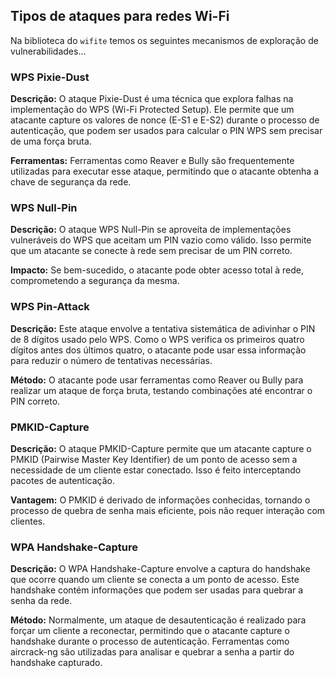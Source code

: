 ## Tipos de ataques para redes Wi-Fi

Na biblioteca do `wifite` temos os seguintes mecanismos de exploração de vulnerabilidades...

### WPS Pixie-Dust

**Descrição:** O ataque Pixie-Dust é uma técnica que explora falhas na implementação do WPS (Wi-Fi Protected Setup). Ele permite que um atacante capture os valores de nonce (E-S1 e E-S2) durante o processo de autenticação, que podem ser usados para calcular o PIN WPS sem precisar de uma força bruta.

**Ferramentas:** Ferramentas como Reaver e Bully são frequentemente utilizadas para executar esse ataque, permitindo que o atacante obtenha a chave de segurança da rede.

### WPS Null-Pin

**Descrição:** O ataque WPS Null-Pin se aproveita de implementações vulneráveis do WPS que aceitam um PIN vazio como válido. Isso permite que um atacante se conecte à rede sem precisar de um PIN correto.

**Impacto:** Se bem-sucedido, o atacante pode obter acesso total à rede, comprometendo a segurança da mesma.

### WPS Pin-Attack

**Descrição:** Este ataque envolve a tentativa sistemática de adivinhar o PIN de 8 dígitos usado pelo WPS. Como o WPS verifica os primeiros quatro dígitos antes dos últimos quatro, o atacante pode usar essa informação para reduzir o número de tentativas necessárias.

**Método:** O atacante pode usar ferramentas como Reaver ou Bully para realizar um ataque de força bruta, testando combinações até encontrar o PIN correto.

### PMKID-Capture

**Descrição:** O ataque PMKID-Capture permite que um atacante capture o PMKID (Pairwise Master Key Identifier) de um ponto de acesso sem a necessidade de um cliente estar conectado. Isso é feito interceptando pacotes de autenticação.

**Vantagem:** O PMKID é derivado de informações conhecidas, tornando o processo de quebra de senha mais eficiente, pois não requer interação com clientes.

### WPA Handshake-Capture
**Descrição:** O WPA Handshake-Capture envolve a captura do handshake que ocorre quando um cliente se conecta a um ponto de acesso. Este handshake contém informações que podem ser usadas para quebrar a senha da rede.

**Método:** Normalmente, um ataque de desautenticação é realizado para forçar um cliente a reconectar, permitindo que o atacante capture o handshake durante o processo de autenticação. Ferramentas como aircrack-ng são utilizadas para analisar e quebrar a senha a partir do handshake capturado.
